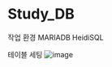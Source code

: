 # Study_DB
작업 환경
MARIADB
HeidiSQL

테이블 세팅
![image](https://github.com/user-attachments/assets/82f17ffd-fe40-409d-aed9-a2873a2c117e)
